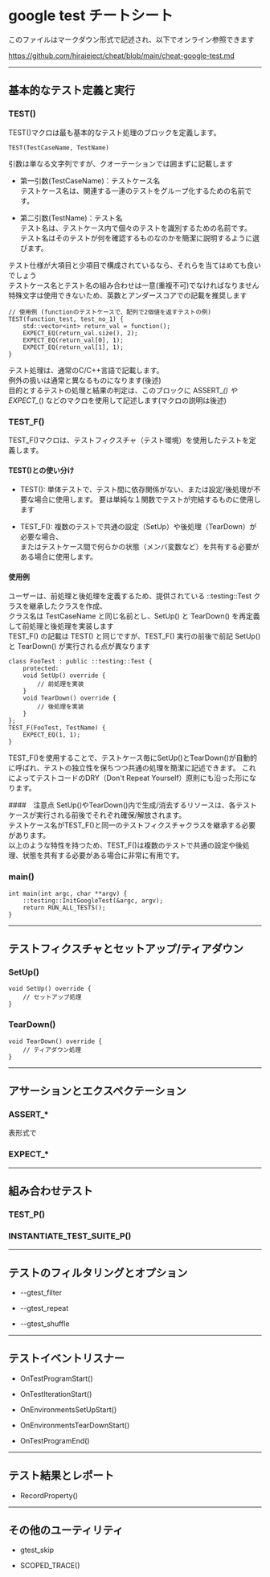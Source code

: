 
# google test チートシート

このファイルはマークダウン形式で記述され、以下でオンライン参照できます

https://github.com/hiraieject/cheat/blob/main/cheat-google-test.md

----
## 基本的なテスト定義と実行

### TEST()

TEST()マクロは最も基本的なテスト処理のブロックを定義します。

    TEST(TestCaseName, TestName)
    
引数は単なる文字列ですが、クオーテーションでは囲まずに記載します

- 第一引数(TestCaseName)：テストケース名  
    テストケース名は、関連する一連のテストをグループ化するための名前です。

- 第二引数(TestName)：テスト名  
    テスト名は、テストケース内で個々のテストを識別するための名前です。  
    テスト名はそのテストが何を確認するものなのかを簡潔に説明するように選びます。

テスト仕様が大項目と少項目で構成されているなら、それらを当てはめても良いでしょう  
テストケース名とテスト名の組み合わせは一意(重複不可)でなければなりません  
特殊文字は使用できないため、英数とアンダースコアでの記載を推奨します  

    // 使用例 (functionのテストケースで、配列で2個値を返すテストの例)
    TEST(function_test, test_no_1) {
        std::vector<int> return_val = function();
        EXPECT_EQ(return_val.size(), 2);
        EXPECT_EQ(return_val[0], 1);
        EXPECT_EQ(return_val[1], 1);
    }

テスト処理は、通常のC/C++言語で記載します。  
例外の扱いは通常と異なるものになります(後述)  
目的とするテストの処理と結果の判定は、このブロックに ASSERT_*() や EXPECT_*() などのマクロを使用して記述します(マクロの説明は後述)  

### TEST_F()

TEST_F()マクロは、テストフィクスチャ（テスト環境）を使用したテストを定義します。

#### TEST()との使い分け
- TEST(): 単体テストで、テスト間に依存関係がない、または設定/後処理が不要な場合に使用します。
  要は単純な１関数でテストが完結するものに使用します

- TEST_F(): 複数のテストで共通の設定（SetUp）や後処理（TearDown）が必要な場合、  
  またはテストケース間で何らかの状態（メンバ変数など）を共有する必要がある場合に使用します。

#### 使用例

ユーザーは、前処理と後処理を定義するため、提供されている ::testing::Test クラスを継承したクラスを作成、  
クラス名は TestCaseName と同じ名前とし、SetUp() と TearDown() を再定義して前処理と後処理を実装します  
TEST_F() の記載は TEST() と同じですが、TEST_F() 実行の前後で前記 SetUp() と TearDown() が実行される点が異なります

    class FooTest : public ::testing::Test {
        protected:
        void SetUp() override {
            // 前処理を実装
        }
        void TearDown() override {
            // 後処理を実装
        }
    };
    TEST_F(FooTest, TestName) {
        EXPECT_EQ(1, 1);
    }

TEST_F()を使用することで、テストケース毎にSetUp()とTearDown()が自動的に呼ばれ、テストの独立性を保ちつつ共通の処理を簡潔に記述できます。
これによってテストコードのDRY（Don't Repeat Yourself）原則にも沿った形になります。

####　注意点
SetUp()やTearDown()内で生成/消去するリソースは、各テストケースが実行される前後でそれぞれ確保/解放されます。  
テストケース名がTEST_F()と同一のテストフィクスチャクラスを継承する必要があります。  
以上のような特性を持つため、TEST_F()は複数のテストで共通の設定や後処理、状態を共有する必要がある場合に非常に有用です。


### main()

    int main(int argc, char **argv) {
        ::testing::InitGoogleTest(&argc, argv);
        return RUN_ALL_TESTS();
    }

----
## テストフィクスチャとセットアップ/ティアダウン

### SetUp()

    void SetUp() override {
        // セットアップ処理
    }

### TearDown()

    void TearDown() override {
        // ティアダウン処理
    }

----
## アサーションとエクスペクテーション

### ASSERT_*

表形式で

### EXPECT_*

----
## 組み合わせテスト

### TEST_P()

### INSTANTIATE_TEST_SUITE_P()

----
## テストのフィルタリングとオプション

- --gtest_filter

- --gtest_repeat

- --gtest_shuffle

----
## テストイベントリスナー

- OnTestProgramStart()

- OnTestIterationStart()

- OnEnvironmentsSetUpStart()

- OnEnvironmentsTearDownStart()

- OnTestProgramEnd()

----
## テスト結果とレポート

- RecordProperty()

----
## その他のユーティリティ

- gtest_skip

- SCOPED_TRACE()
